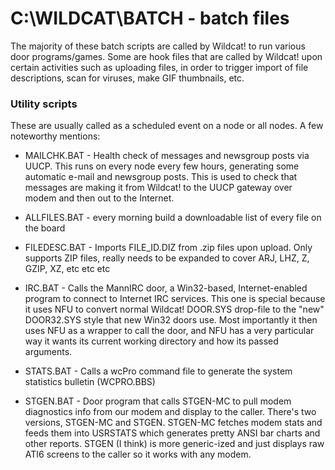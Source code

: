 # C:\WILDCAT\BATCH - batch files

The majority of these batch scripts are called by Wildcat! to run various
door programs/games. Some are hook files that are called by Wildcat! upon
certain activities such as uploading files, in order to trigger import
of file descriptions, scan for viruses, make GIF thumbnails, etc.

### Utility scripts

These are usually called as a scheduled event on a node or all nodes.
A few noteworthy mentions:

- MAILCHK.BAT - Health check of messages and newsgroup posts via UUCP.
  This runs on every node every few hours, generating some automatic
  e-mail and newsgroup posts. This is used to check that messages are
  making it from Wildcat! to the UUCP gateway over modem and then out
  to the Internet.

- ALLFILES.BAT - every morning build a downloadable list of every file
  on the board

- FILEDESC.BAT - Imports FILE_ID.DIZ from .zip files upon upload. Only
  supports ZIP files, really needs to be expanded to cover ARJ, LHZ, Z,
  GZIP, XZ, etc etc etc

- IRC.BAT - Calls the MannIRC door, a Win32-based, Internet-enabled
  program to connect to Internet IRC services. This one is special because
  it uses NFU to convert normal Wildcat! DOOR.SYS drop-file to the "new"
  DOOR32.SYS style that new Win32 doors use. Most importantly it then uses
  NFU as a wrapper to call the door, and NFU has a very particular way it
  wants its current working directory and how its passed arguments.

- STATS.BAT - Calls a wcPro command file to generate the system statistics
  bulletin (WCPRO.BBS) 

- STGEN.BAT - Door program that calls STGEN-MC to pull modem diagnostics
  info from our modem and display to the caller. There's two versions,
  STGEN-MC and STGEN. STGEN-MC fetches modem stats and feeds them into
  USRSTATS which generates pretty ANSI bar charts and other reports.
  STGEN (I think) is more generic-ized and just displays raw ATI6 screens
  to the caller so it works with any modem.

    


